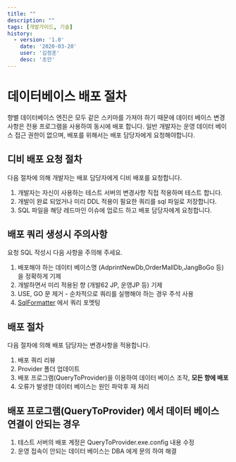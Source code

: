 ```yaml
---
title: ""
description: ""
tags: [개발가이드, 기술]
history:
  - version: '1.0'
    date: '2020-03-20'
    user: '김정훈'
    desc: '초안'
---
```


# 데이터베이스 배포 절차
향별 데이터베이스 엔진은 모두 같은 스키마를 가져야 하기 때문에 데이터 베이스 변경사항은 전용 프로그램을 사용하여 동시에 배포 합니다.
일반 개발자는 운영 데이터 베이스 접근 권한이 없으며, 배포를 위해서는 배포 담당자에게 요청해야합니다.


## 디비 배포 요청 절차
다음 절차에 의해 개발자는 배포 담당자에게 디비 배포를 요청합니다.

1. 개발자는 자신이 사용하는 테스트 서버의 변경사항 직접 적용하며 테스트 합니다.
2. 개발이 완료 되었거나 미리 DDL 적용이 필요한 쿼리를 sql 파일로 저장합니다.
3. SQL 파일을 해당 레드마인 이슈에 업로드 하고 배포 담당자에게 요청합니다.


## 배포 쿼리 생성시 주의사항
요청 SQL 작성시 다음 사항을 주의해 주세요.

1. 배포해야 하는 데이터 베이스명 (AdprintNewDb,OrderMallDb,JangBoGo 등)을 정확하게 기제
2. 개발하면서 미리 적용된 향 (개발62 JP, 운영JP 등) 기제
3. USE, GO 문 제거 - 순차적으로 쿼리를 실행해야 하는 경우 주석 사용
4. [SqlFormatter](http://www.dpriver.com/pp/sqlformat.htm) 에서 쿼리 포멧팅

## 배포 절차
다음 절차에 의해 배포 담당자는 변경사항을 적용합니다.

1. 배포 쿼리 리뷰
2. Provider 폴더 업데이트
3. 배포 프로그램(QueryToProvider)을 이용하여 데이터 베이스 조작, __모든 향에 배포__
4. 오류가 발생한 데이터 베이스는 원인 파악후 재 처리


## 배포 프로그램(QueryToProvider) 에서 데이터 베이스 연결이 안되는 경우

1. 테스트 서버의 배포 계정은 QueryToProvider.exe.config 내용 수정
2. 운영 접속이 안되는 데이터 베이스는 DBA 에게 문의 하여 해결